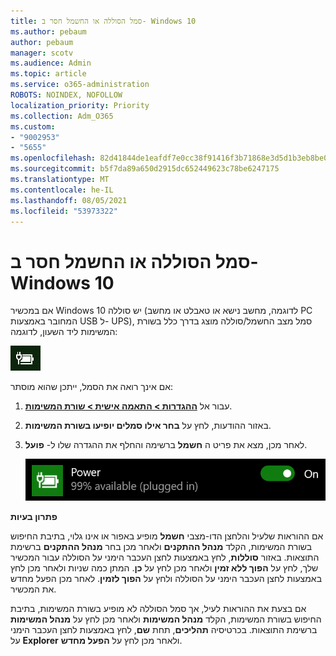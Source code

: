 ```yaml
---
title: סמל הסוללה או החשמל חסר ב- Windows 10
ms.author: pebaum
author: pebaum
manager: scotv
ms.audience: Admin
ms.topic: article
ms.service: o365-administration
ROBOTS: NOINDEX, NOFOLLOW
localization_priority: Priority
ms.collection: Adm_O365
ms.custom:
- "9002953"
- "5655"
ms.openlocfilehash: 82d41844de1eafdf7e0cc38f91416f3b71868e3d5d1b3eb8be0f10abd701ddc8
ms.sourcegitcommit: b5f7da89a650d2915dc652449623c78be6247175
ms.translationtype: MT
ms.contentlocale: he-IL
ms.lasthandoff: 08/05/2021
ms.locfileid: "53973322"
---
```

# <a name="power-or-battery-icon-missing-in-windows-10"></a>סמל הסוללה או החשמל חסר ב- Windows 10

אם במכשיר Windows 10 יש סוללה (לדוגמה, מחשב נישא או טאבלט או מחשב PC המחובר באמצעות USB ל- UPS), סמל מצב החשמל/סוללה מוצג בדרך כלל בשורת המשימות ליד השעון, לדוגמה:

![סמל הסוללה](media/battery-icon.png)

אם אינך רואה את הסמל, ייתכן שהוא מוסתר:

1. עבור אל **[ההגדרות > התאמה אישית > שורת המשימות](ms-settings:taskbar?activationSource=GetHelp)**.

2. באזור ההודעות, לחץ על **בחר אילו סמלים יופיעו בשורת המשימות**.

3. לאחר מכן, מצא את פריט ה **חשמל** ברשימה והחלף את ההגדרה שלו ל- **פועל**.

    ![הצגת סמל החשמל בשורת המשימות](media/power-icon-on.png)

**פתרון בעיות**

אם ההוראות שלעיל והלחצן הדו-מצבי **חשמל** מופיע באפור או אינו גלוי, בתיבת החיפוש בשורת המשימות, הקלד **מנהל ההתקנים** ולאחר מכן בחר **מנהל ההתקנים** ברשימת התוצאות. באזור **סוללות**, לחץ באמצעות לחצן העכבר הימני על הסוללה עבור המכשיר שלך, לחץ על **הפוך ללא זמין** ולאחר מכן לחץ על **כן**. המתן כמה שניות ולאחר מכן לחץ באמצעות לחצן העכבר הימני על הסוללה ולחץ על **הפוך לזמין**. לאחר מכן הפעל מחדש את המכשיר.

אם בצעת את ההוראות לעיל, אך סמל הסוללה לא מופיע בשורת המשימות, בתיבת החיפוש בשורת המשימות, הקלד **מנהל המשימות** ולאחר מכן לחץ על **מנהל המשימות** ברשימת התוצאות. בכרטיסיה **תהליכים**, תחת **שם**, לחץ באמצעות לחצן העכבר הימני על **Explorer** ולאחר מכן לחץ על **הפעל מחדש**.
